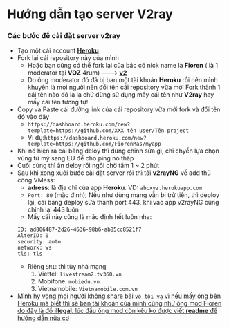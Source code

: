 # Hướng dẫn tạo server V2ray
### Các bước để cài đặt server v2ray
- Tạo một cái account [**Heroku**](https://www.heroku.com)
- Fork lại cái repository này của mình 
    - Hoặc bạn cũng có thể fork lại của bác có nick name là **Fioren** ( là 1 moderator tại **VOZ** 4rum) ---> [**v2**](https://github.com/FiorenMas/v2)
    - Do ông moderator đó đã bị ban một tài khoản **Heroku** rồi nên mình khuyên là mọi người nên đổi tên cái repository vừa mới Fork thành 1 cái tên nào đó lạ lạ chứ đừng sử dụng mấy cái tên như **V2ray** hay mấy cái tên tương tự!
- Copy và Paste cái đường link của cái repository vừa mới fork và đổi tên đó vào đây 
    -  `https://dashboard.heroku.com/new?template=https://github.com/XXX tên user/Tên project`
    -  Ví dụ:`https://dashboard.heroku.com/new?template=https://github.com/FiorenMas/myapp`
- Khi nó hiện ra cái bảng deloy thì đừng chỉnh sửa gì, chỉ chyển lựa chọn vùng từ mỹ sang EU để cho ping nó thấp
- Cuối cùng thì ấn deloy rồi ngồi chờ tầm 1 ~ 2 phút
- Sau khi xong xuôi bước cài đặt server rồi thì tải **v2rayNG** về add thủ công VMess:
    - **adress**: là địa chỉ của app **Heroku**. VD: `abcxyz.herokuapp.com`
    - `Port: 80` (mặc định); Nếu như dùng mạng vẫn bị trừ tiền, thì deploy lại, cái bảng deploy sửa thành port 443, khi vào app v2rayNG cũng chỉnh lại 443 luôn
    - Mấy cái này cũng là mặc định hết luôn nha:
    ```
    ID: ad806487-2d26-4636-98b6-ab85cc8521f7
    AlterID: 0
    security: auto
    network: ws
    tls: tls  
    ```
    - Riêng `SNI`: thì tùy nhà mạng
        1. Viettel: `livestream2.tv360.vn`
        2. Mobifone: `mobiedu.vn`
        3. Vietnamobile: `Vietnamobile.com.vn`
 - <ins>Mình hy vọng mọi người không share bài `vô tội vạ` vì nếu mấy ông bên Heroku mà biết thì sẽ ban tài khoản của mình cũng như ông mod Fioren do đây là đồ **illegal**, lúc đầu ông mod còn kêu ko được viết **readme** để hướng dẫn nữa cơ</ins> 
  
